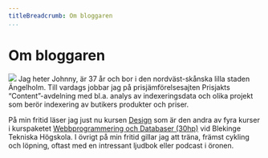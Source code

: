 ```yaml
---
titleBreadcrumb: Om bloggaren
...
```

Om bloggaren
==========================

<img src="img/me001bws.jpg" class="img-float-left">
Jag heter Johnny, är 37 år och bor i den nordväst-skånska lilla staden Ängelholm.
Till vardags jobbar jag på prisjämförelse­sajten Prisjakts “Content”-avdelning
med bl.a. analys av indexerings­data och olika projekt som berör indexering av
butikers produkter och priser.

På min fritid läser jag just nu kursen [Design](https://dbwebb.se/design) som är
den andra av fyra kurser i kurspaketet [Webbprogrammering och Databaser
(30hp)](https://dbwebb.se/utbildning/webbprogrammering-och-databaser-30hp) vid
Blekinge Tekniska Högskola. I övrigt på min fritid gillar jag att träna, främst
cykling och löpning, oftast med en intressant ljudbok eller podcast i öronen.
